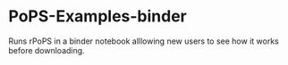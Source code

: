 # PoPS-Examples-binder
Runs rPoPS in a binder notebook alllowing new users to see how it works before downloading.
